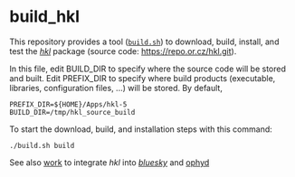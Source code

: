 # build_hkl

This repository provides a tool ([`build.sh`]())
to download, build, install, and test the
[*hkl*](https://people.debian.org/~picca/hkl/hkl.html) package 
(source code: https://repo.or.cz/hkl.git).

In this file, edit BUILD_DIR to specify where the source code
will be stored and built.  Edit PREFIX_DIR to specify where 
build products (executable, libraries, configuration files, ...)
will be stored.  By default, 

	PREFIX_DIR=${HOME}/Apps/hkl-5
	BUILD_DIR=/tmp/hkl_source_build

To start the download, build, and installation
steps with this command:

    ./build.sh build

See also [work](https://github.com/NSLS-II/hklpy) to integrate 
*hkl* into [*bluesky*](https://blueskyproject.io/) and 
[ophyd](https://github.com/bluesky/ophyd)
